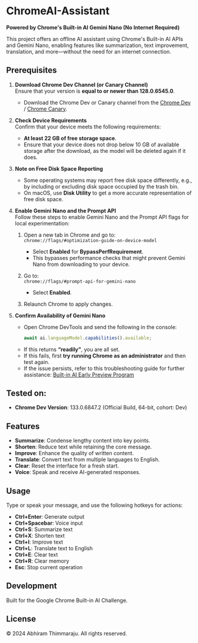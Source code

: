 # ChromeAI-Assistant
**Powered by Chrome's Built-in AI Gemini Nano (No Internet Required)**

This project offers an offline AI assistant using Chrome's Built-in AI APIs and Gemini Nano, enabling features like summarization, text improvement, translation, and more—without the need for an internet connection.

## Prerequisites

1. **Download Chrome Dev Channel (or Canary Channel)**  
   Ensure that your version is **equal to or newer than 128.0.6545.0**.  
   - Download the Chrome Dev or Canary channel from the [Chrome Dev](https://www.google.com/intl/en_in/chrome/dev/) / [Chrome Canary](https://www.google.com/intl/en_in/chrome/canary/).

2. **Check Device Requirements**  
   Confirm that your device meets the following requirements:  
   - **At least 22 GB of free storage space**.  
   - Ensure that your device does not drop below 10 GB of available storage after the download, as the model will be deleted again if it does.

3. **Note on Free Disk Space Reporting**  
   - Some operating systems may report free disk space differently, e.g., by including or excluding disk space occupied by the trash bin.
   - On macOS, use **Disk Utility** to get a more accurate representation of free disk space.

4. **Enable Gemini Nano and the Prompt API**  
   Follow these steps to enable Gemini Nano and the Prompt API flags for local experimentation:

   1. Open a new tab in Chrome and go to:  
      `chrome://flags/#optimization-guide-on-device-model`  
      - Select **Enabled** for **BypassPerfRequirement**.  
      - This bypasses performance checks that might prevent Gemini Nano from downloading to your device.

   2. Go to:  
      `chrome://flags/#prompt-api-for-gemini-nano`  
      - Select **Enabled**.

   3. Relaunch Chrome to apply changes.

5. **Confirm Availability of Gemini Nano**  
   - Open Chrome DevTools and send the following in the console:
     ```javascript
     await ai.languageModel.capabilities().available;
     ```
   - If this returns **“readily”**, you are all set.
   - If this fails, first **try running Chrome as an administrator** and then test again.
   - If the issue persists, refer to this troubleshooting guide for further assistance: [Built-in AI Early Preview Program](https://docs.google.com/document/d/1VG8HIyz361zGduWgNG7R_R8Xkv0OOJ8b5C9QKeCjU0c/edit?tab=t.0)

## Tested on:
- **Chrome Dev Version**: 133.0.6847.2 (Official Build, 64-bit, cohort: Dev)

## Features
- **Summarize**: Condense lengthy content into key points.
- **Shorten**: Reduce text while retaining the core message.
- **Improve**: Enhance the quality of written content.
- **Translate**: Convert text from multiple languages to English.
- **Clear**: Reset the interface for a fresh start.
- **Voice**: Speak and receive AI-generated responses.

## Usage
Type or speak your message, and use the following hotkeys for actions:

- **Ctrl+Enter**: Generate output
- **Ctrl+Spacebar**: Voice input
- **Ctrl+S**: Summarize text
- **Ctrl+X**: Shorten text
- **Ctrl+I**: Improve text
- **Ctrl+L**: Translate text to English
- **Ctrl+E**: Clear text
- **Ctrl+R**: Clear memory
- **Esc**: Stop current operation

## Development
Built for the Google Chrome Built-in AI Challenge.

## License
© 2024 Abhiram Thimmaraju. All rights reserved.
